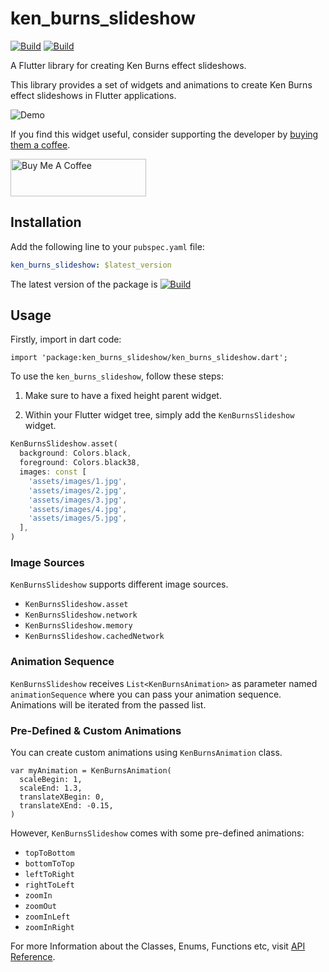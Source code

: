 # ken_burns_slideshow

[![Build](https://img.shields.io/badge/pub-v1.0.0-%23009F00)](https://pub.dev/packages/ken_burns_slideshow)
[![Build](https://img.shields.io/badge/licence-MIT-%23f16f12)](https://github.com/rafidgotit/ken_burns_slideshow/blob/master/LICENSE)

A Flutter library for creating Ken Burns effect slideshows.

This library provides a set of widgets and animations to create Ken Burns effect slideshows in Flutter applications.

![Demo](https://raw.githubusercontent.com/rafidgotit/ken_burns_slideshow/master/resources/demo.gif)

If you find this widget useful, consider supporting the developer by [buying them a coffee](https://www.buymeacoffee.com/rafid).

<a href="https://www.buymeacoffee.com/rafid" target="_blank"><img src="https://cdn.buymeacoffee.com/buttons/v2/default-blue.png" alt="Buy Me A Coffee" style="height: 60px !important;width: 217px !important;" ></a>

## Installation

Add the following line to your `pubspec.yaml` file:

```yaml
ken_burns_slideshow: $latest_version
```
The latest version of the package is   [![Build](https://img.shields.io/badge/pub-v1.0.0-%23009F00)](https://pub.dev/packages/ken_burns_slideshow)

## Usage
Firstly, import in dart code:
```
import 'package:ken_burns_slideshow/ken_burns_slideshow.dart';
```

To use the `ken_burns_slideshow`, follow these steps:

1. Make sure to have a fixed height parent widget.

2. Within your Flutter widget tree, simply add the `KenBurnsSlideshow` widget.
```dart
KenBurnsSlideshow.asset(
  background: Colors.black,
  foreground: Colors.black38,
  images: const [
    'assets/images/1.jpg',
    'assets/images/2.jpg',
    'assets/images/3.jpg',
    'assets/images/4.jpg',
    'assets/images/5.jpg',
  ],
)
```

### Image Sources
`KenBurnsSlideshow` supports different image sources.
- `KenBurnsSlideshow.asset`
- `KenBurnsSlideshow.network`
- `KenBurnsSlideshow.memory`
- `KenBurnsSlideshow.cachedNetwork`

### Animation Sequence
`KenBurnsSlideshow` receives `List<KenBurnsAnimation>` as parameter named `animationSequence` where you can pass your animation sequence. Animations will be iterated from the passed list.

### Pre-Defined & Custom Animations
You can create custom animations using `KenBurnsAnimation` class.
```
var myAnimation = KenBurnsAnimation(
  scaleBegin: 1,
  scaleEnd: 1.3,
  translateXBegin: 0,
  translateXEnd: -0.15,
)
```

However, `KenBurnsSlideshow` comes with some pre-defined animations:
- `topToBottom`
- `bottomToTop`
- `leftToRight`
- `rightToLeft`
- `zoomIn`
- `zoomOut`
- `zoomInLeft`
- `zoomInRight`


For more Information about the Classes, Enums, Functions etc, visit [API Reference](https://pub.dev/documentation/ken_burns_slideshow/latest/).
